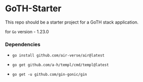 # GoTH-Starter

This repo should be a starter project for a GoTH stack application.

for `Go` version - 1.23.0

### Dependencies
- `go install github.com/air-verse/air@latest`

- `go get github.com/a-h/templ/cmd/templ@latest`
- `go get -u github.com/gin-gonic/gin`

